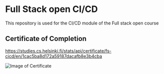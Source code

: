 # Full Stack open CI/CD

This repository is used for the CI/CD module of the Full stack open course

## Certificate of Completion

https://studies.cs.helsinki.fi/stats/api/certificate/fs-cicd/en/1cac5ba8d172a59187dacafb8e3b4cba

![Image of Certificate](https://studies.cs.helsinki.fi/stats/api/certificate/fs-cicd/en/1cac5ba8d172a59187dacafb8e3b4cba)
